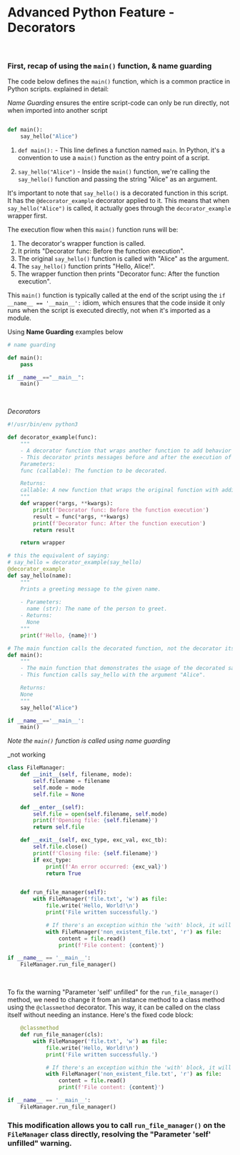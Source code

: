 #  Advanced Python Feature - Decorators

<br>

### First, recap of using the `main()` function, & name guarding

The code below defines the `main()` function, which is a common practice in Python scripts.
explained in detail:

_Name Guarding_ ensures the entire script-code can only be run directly, not when imported into another script

```python

def main():
    say_hello("Alice")

```

1. `def main():` - This line defines a function named `main`. In Python, it's a convention to use a `main()` function as the entry point of a script.

2. `say_hello("Alice")` - Inside the `main()` function, we're calling the `say_hello()` function and passing the string "Alice" as an argument.

It's important to note that `say_hello()` is a decorated function in this script. It has the `@decorator_example` decorator applied to it. This means that when `say_hello("Alice")` is called, it actually goes through the `decorator_example` wrapper first.

The execution flow when this `main()` function runs will be:

1. The decorator's wrapper function is called.
2. It prints "Decorator func: Before the function execution".
3. The original `say_hello()` function is called with "Alice" as the argument.
4. The `say_hello()` function prints "Hello, Alice!".
5. The wrapper function then prints "Decorator func: After the function execution".

This `main()` function is typically called at the end of the script using the `if __name__ == '__main__':` idiom, which ensures 
that the code inside it only runs when the script is executed directly, 
not when it's imported as a module.


Using **Name Guarding** examples below
```python
# name guarding

def main():
    pass

if __name__=="__main__":
    main()

```

<br>

_Decorators_

```python
#!/usr/bin/env python3

def decorator_example(func):
    """
    - A decorator function that wraps another function to add behavior before and after its execution.
    - This decorator prints messages before and after the execution of the decorated function.
    Parameters:
    func (callable): The function to be decorated.

    Returns:
    callable: A new function that wraps the original function with additional behavior.
    """
    def wrapper(*args, **kwargs):
        print(f'Decorator func: Before the function execution')
        result = func(*args, **kwargs)
        print(f'Decorator func: After the function execution')
        return result

    return wrapper

# this the equivalent of saying:
# say_hello = decorator_example(say_hello)
@decorator_example
def say_hello(name):
    """
    Prints a greeting message to the given name.
    
    - Parameters:
      name (str): The name of the person to greet.
    - Returns:
      None
    """
    print(f'Hello, {name}!')

# The main function calls the decorated function, not the decorator itself.
def main():
    """
    - The main function that demonstrates the usage of the decorated say_hello function.
    - This function calls say_hello with the argument "Alice".

    Returns:
    None
    """
    say_hello("Alice")

if __name__=='__main__':
    main()
```
_Note the `main()` function  is called using name guarding_


_not working
```python
class FileManager:
    def __init__(self, filename, mode):
        self.filename = filename
        self.mode = mode
        self.file = None

    def __enter__(self):
        self.file = open(self.filename, self.mode)
        print(f'Opening file: {self.filename}')
        return self.file

    def __exit__(self, exc_type, exc_val, exc_tb):
        self.file.close()
        print(f'Closing file: {self.filename}')
        if exc_type:
            print(f'An error occurred: {exc_val}')
            return True


    def run_file_manager(self):
        with FileManager('file.txt', 'w') as file:
            file.write('Hello, World!\n')
            print('File written successfully.')

            # If there's an exception within the 'with' block, it will be handled by __exit__.
            with FileManager('non_existent_file.txt', 'r') as file:
                content = file.read()
                print(f'File content: {content}')

if __name__ == '__main__':
    FileManager.run_file_manager()
```
<br>

To fix the warning "Parameter 'self' unfilled" for the `run_file_manager()` method, we need to change it from an instance method 
to a class method using the `@classmethod` decorator. 
This way, it can be called on the class itself without needing an instance. 
Here's the fixed code block:

```python
    @classmethod
    def run_file_manager(cls):
        with FileManager('file.txt', 'w') as file:
            file.write('Hello, World!\n')
            print('File written successfully.')

            # If there's an exception within the 'with' block, it will be handled by __exit__.
            with FileManager('non_existent_file.txt', 'r') as file:
                content = file.read()
                print(f'File content: {content}')

if __name__ == '__main__':
    FileManager.run_file_manager()
```

### This modification allows you to call `run_file_manager()` on the `FileManager` class directly, resolving the "Parameter 'self' unfilled" warning.

<br>
